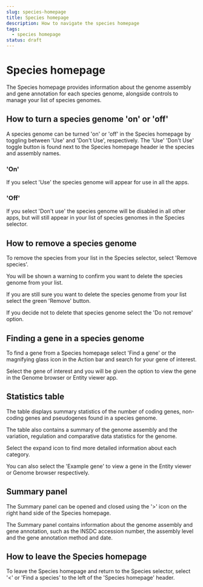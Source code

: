 ```yaml
---
slug: species-homepage
title: Species homepage
description: How to navigate the species homepage
tags:
  - species homepage
status: draft
---
```


# Species homepage

The Species homepage provides information about the genome assembly and gene annotation for each species genome, alongside controls to manage your list of species genomes.  

## How to turn a species genome 'on' or 'off'

A species genome can be turned 'on' or 'off' in the Species homepage by toggling between 'Use' and 'Don't Use', respectively. 
The 'Use' 'Don't Use' toggle button is found next to the Species homepage header ie the species and assembly names.

### 'On'

If you select 'Use' the species genome will appear for use in all the apps. 

### 'Off'

If you select 'Don't use' the species genome will be disabled in all other apps, but will still appear in your list of species genomes in the Species selector. 

## How to remove a species genome

To remove the species from your list in the Species selector, select 'Remove species'. 

You will be shown a warning to confirm you want to delete the species genome from your list. 

If you are still sure you want to delete the species genome from your list select the green 'Remove' button.

If you decide not to delete that species genome select the 'Do not remove' option.

## Finding a gene in a species genome

To find a gene from a Species homepage select 'Find a gene' or the magnifying glass icon in the Action bar and search for your gene of interest.

Select the gene of interest and you will be given the option to view the gene in the Genome browser or Entity viewer app.

## Statistics table 

The table displays summary statistics of the number of coding genes, non-coding genes and pseudogenes found in a species genome.
 
The table also contains a summary of the genome assembly and the variation, regulation and comparative data statistics for the genome. 

Select the expand icon to find more detailed information about each category.

You can also select the 'Example gene' to view a gene in the Entity viewer or Genome browser respectively.

## Summary panel

The Summary panel can be opened and closed using the '>' icon on the right hand side of the Species homepage. 

The Summary panel contains information about the genome assembly and gene annotation, such as the INSDC accession number, the assembly level and the gene annotation method and date.

## How to leave the Species homepage

To leave the Species homepage and return to the Species selector, select '<' or 'Find a species' to the left of the 'Species homepage' header.
